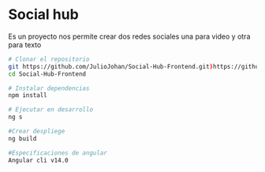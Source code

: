 # Social hub
Es un proyecto nos permite crear dos redes sociales una para video y otra para texto

```bash
# Clonar el repositorio
git https://github.com/JulioJohan/Social-Hub-Frontend.git)https://github.com/JulioJohan/Social-Hub-Frontend.git
cd Social-Hub-Frontend

# Instalar dependencias
npm install

# Ejecutar en desarrollo
ng s

#Crear despliege
ng build

#Especificaciones de angular
Angular cli v14.0


